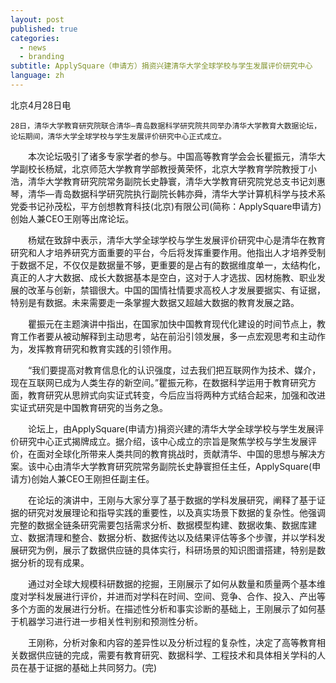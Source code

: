 ```yaml
---
layout: post
published: true
categories:
  - news
  - branding
subtitle: ApplySquare（申请方）捐资兴建清华大学全球学校与学生发展评价研究中心
language: zh
---
```

北京4月28日电 

	28日，清华大学教育研究院联合清华—青岛数据科学研究院共同举办清华大学教育大数据论坛，论坛期间，清华大学全球学校与学生发展评价研究中心正式成立。

　　本次论坛吸引了诸多专家学者的参与。中国高等教育学会会长瞿振元，清华大学副校长杨斌，北京师范大学教育学部教授黄荣怀，北京大学教育学院教授丁小浩，清华大学教育研究院常务副院长史静寰，清华大学教育研究院党总支书记刘惠琴，清华—青岛数据科学研究院执行副院长韩亦舜，清华大学计算机科学与技术系党委书记孙茂松，平方创想教育科技(北京)有限公司(简称：ApplySquare申请方)创始人兼CEO王刚等出席论坛。

　　杨斌在致辞中表示，清华大学全球学校与学生发展评价研究中心是清华在教育研究和人才培养研究方面重要的平台，今后将发挥重要作用。他指出人才培养受制于数据不足，不仅仅是数据量不够，更重要的是占有的数据维度单一，太结构化，真正的人才大数据、成长大数据基本是空白，这对于人才选拔、因材施教、职业发展的改革与创新，禁锢很大。中国的国情社情要求高校人才发展要据实、有证据，特别是有数据。未来需要走一条掌握大数据又超越大数据的教育发展之路。
  
　　瞿振元在主题演讲中指出，在国家加快中国教育现代化建设的时间节点上，教育工作者要从被动解释到主动思考，站在前沿引领发展，多一点宏观思考和主动作为，发挥教育研究和教育实践的引领作用。
  
　　“我们要提高对教育信息化的认识强度，过去我们把互联网作为技术、媒介，现在互联网已成为人类生存的新空间。”瞿振元称，在数据科学运用于教育研究方面，教育研究从思辨式向实证式转变，今后应当将两种方式结合起来，加强和改进实证式研究是中国教育研究的当务之急。

　　论坛上，由ApplySquare(申请方)捐资兴建的清华大学全球学校与学生发展评价研究中心正式揭牌成立。据介绍，该中心成立的宗旨是聚焦学校与学生发展评价，在面对全球化所带来人类共同的教育挑战时，贡献清华、中国的思想与解决方案。该中心由清华大学教育研究院常务副院长史静寰担任主任，ApplySquare(申请方)创始人兼CEO王刚担任副主任。
  
　　在论坛的演讲中，王刚与大家分享了基于数据的学科发展研究，阐释了基于证据的研究对发展理论和指导实践的重要性，以及真实场景下数据的复杂性。他强调完整的数据全链条研究需要包括需求分析、数据模型构建、数据收集、数据库建立、数据清理和整合、数据分析、数据传达以及结果评估等多个步骤，并以学科发展研究为例，展示了数据供应链的具体实行，科研场景的知识图谱搭建，特别是数据分析的现有成果。
  
　　通过对全球大规模科研数据的挖掘，王刚展示了如何从数量和质量两个基本维度对学科发展进行评价，并进而对学科在时间、空间、竞争、合作、投入、产出等多个方面的发展进行分析。在描述性分析和事实诊断的基础上，王刚展示了如何基于机器学习进行进一步相关性判别和预测性分析。
  
　　王刚称，分析对象和内容的差异性以及分析过程的复杂性，决定了高等教育相关数据供应链的完成，需要有教育研究、数据科学、工程技术和具体相关学科的人员在基于证据的基础上共同努力。(完)
